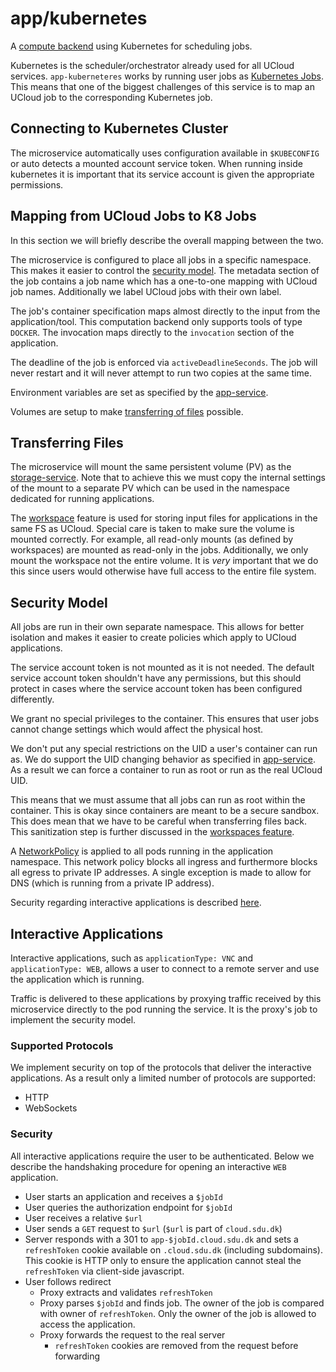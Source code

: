 # app/kubernetes

A [compute backend](../app-orchestrator-service) using Kubernetes for scheduling jobs.

Kubernetes is the scheduler/orchestrator already used for all UCloud
services. `app-kuberneteres` works by running user jobs as 
[Kubernetes Jobs](https://kubernetes.io/docs/concepts/workloads/controllers/jobs-run-to-completion/).
This means that one of the biggest challenges of this service is to map an
UCloud job to the corresponding Kubernetes job.

## Connecting to Kubernetes Cluster

The microservice automatically uses configuration available in `$KUBECONFIG`
or auto detects a mounted account service token. When running inside
kubernetes it is important that its service account is given the appropriate
permissions.

## Mapping from UCloud Jobs to K8 Jobs

In this section we will briefly describe the overall mapping between the two.
<!-- For all the details we refer directly to the source code available
[here](./src/main/kotlin/dk/sdu/cloud/app/kubernetes/services/PodService.kt). -->

The microservice is configured to place all jobs in a specific namespace.
This makes it easier to control the [security model](#security-model). The
metadata section of the job contains a job name which has a one-to-one
mapping with UCloud job names. Additionally we label UCloud jobs with
their own label.

The job's container specification maps almost directly to the input from the
application/tool. This computation backend only supports tools of type
`DOCKER`. The invocation maps directly to the `invocation` section of the
application.

The deadline of the job is enforced via `activeDeadlineSeconds`. The job will
never restart and it will never attempt to run two copies at the same time.

Environment variables are set as specified by the
[app-service](../app-orchestrator-service).

Volumes are setup to make [transferring of files](#transferring-files)
possible.

## Transferring Files

The microservice will mount the same persistent volume (PV) as the
[storage-service](../storage-service). Note that to achieve this we must copy
the internal settings of the mount to a separate PV which can be used in the
namespace dedicated for running applications.

The [workspace](../storage-service/wiki/workspaces.md) feature is used for
storing input files for applications in the same FS as UCloud. Special care
is taken to make sure the volume is mounted correctly. For example, all
read-only mounts (as defined by workspaces) are mounted as read-only in the
jobs. Additionally, we only mount the workspace not the entire volume. It is
_very_ important that we do this since users would otherwise have full access
to the entire file system.

## Security Model

All jobs are run in their own separate namespace. This allows for better
isolation and makes it easier to create policies which apply to UCloud
applications.

The service account token is not mounted as it is not needed. The default
service account token shouldn't have any permissions, but this should
protect in cases where the service account token has been configured
differently.

We grant no special privileges to the container. This ensures that user jobs
cannot change settings which would affect the physical host.

We don't put any special restrictions on the UID a user's container can run
as. We do support the UID changing behavior as specified in
[app-service](../app-store-service/wiki/apps.md). As a result we can force a
container to run as root or run as the real UCloud UID.

This means that we must assume that all jobs can run as root within the
container. This is okay since containers are meant to be a secure sandbox.
This does mean that we have to be careful when transferring files back. This
sanitization step is further discussed in the [workspaces
feature](../storage-service/wiki/workspaces.md).

A
[NetworkPolicy](https://kubernetes.io/docs/concepts/services-networking/network-policies/)
is applied to all pods running in the application namespace. This network
policy blocks all ingress and furthermore blocks all egress to private IP
addresses. A single exception is made to allow for DNS (which is running from
a private IP address).

Security regarding interactive applications is described
[here](#interactive-applications).

## Interactive Applications

Interactive applications, such as `applicationType: VNC` and
`applicationType: WEB`, allows a user to connect to a remote server and use
the application which is running.

Traffic is delivered to these applications by proxying traffic received by
this microservice directly to the pod running the service. It is the proxy's
job to implement the security model.

### Supported Protocols

We implement security on top of the protocols that deliver the interactive
applications. As a result only a limited number of protocols are supported:

- HTTP
- WebSockets

### Security

All interactive applications require the user to be authenticated. Below we
describe the handshaking procedure for opening an interactive `WEB`
application.

- User starts an application and receives a `$jobId`
- User queries the authorization endpoint for `$jobId`
- User receives a relative `$url`
- User sends a `GET` request to `$url` (`$url` is part of `cloud.sdu.dk`)
- Server responds with a 301 to `app-$jobId.cloud.sdu.dk` and sets a
  `refreshToken` cookie available on `.cloud.sdu.dk` (including subdomains).
  This cookie is HTTP only to ensure the application cannot steal the
  `refreshToken` via client-side javascript.
- User follows redirect
  - Proxy extracts and validates `refreshToken`
  - Proxy parses `$jobId` and finds job. The owner of the job is compared with
    owner of `refreshToken`. Only the owner of the job is allowed to access the
    application.
  - Proxy forwards the request to the real server
    - `refreshToken` cookies are removed from the request before forwarding
